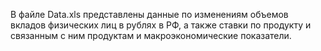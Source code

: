 В файле Data.xls представлены данные по изменениям объемов вкладов физических лиц в рублях в РФ, а также ставки по продукту и связанным с ним продуктам и макроэкономические показатели.
